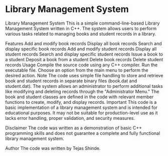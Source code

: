 # Library Management System

Library Management System
This is a simple command-line-based Library Management System written in C++. The system allows users to perform various tasks related to managing books and student records in a library.

Features
Add and modify book records
Display all book records
Search and display specific book records
Add and modify student records
Display all student records
Search and display specific student records
Issue a book to a student
Deposit a book from a student
Delete book records
Delete student records
Usage
Compile the source code using any C++ compiler.
Run the executable file.
Choose an option from the main menu to perform the desired action.
Note
The code uses simple file handling to store and retrieve book and student records in separate binary files (book.dat and student.dat).
The system allows an administrator to perform additional tasks like modifying and deleting records through the "Administrator Menu."
The book and student classes are defined in the code with relevant member functions to create, modify, and display records.
Important
This code is a basic implementation of a library management system and is intended for educational purposes. It may not be suitable for production-level use as it lacks error handling, proper validation, and security measures.

Disclaimer
The code was written as a demonstration of basic C++ programming skills and does not guarantee a complete and fully functional library management system.

Author
The code was written by Tejas Shinde.
